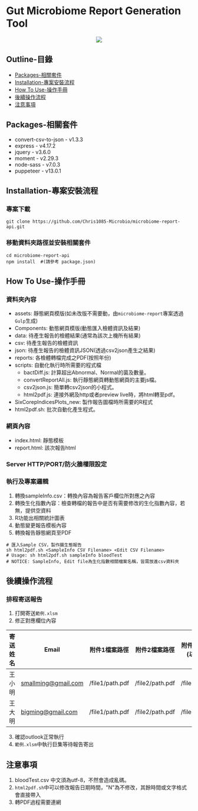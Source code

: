 # Gut Microbiome Report Generation Tool

<p align="center">
  <img src="https://raw.githubusercontent.com/chris1085/microbiome-report-api/main/cover.png"/>
</p>

 ## Outline-目錄
- [Packages-相關套件](#Packages-相關套件)
- [Installation-專案安裝流程](#Installation-專案安裝流程)
- [How To Use-操作手冊](#How-To-Use-操作手冊)
- [後續操作流程](#後續操作流程)
- [注意事項](#注意事項)

## Packages-相關套件
* convert-csv-to-json - v1.3.3
* express - v4.17.2
* jquery - v3.6.0
* moment - v2.29.3
* node-sass - v7.0.3
* puppeteer - v13.0.1

## Installation-專案安裝流程

### 專案下載
```
git clone https://github.com/Chris1085-Microbio/microbiome-report-api.git
```
### 移動資料夾路徑並安裝相關套件
```
cd microbiome-report-api
npm install  #(請參考 package.json)
```

## How To Use-操作手冊
### 資料夾內容
* assets: 靜態網頁模版(如未改版不需要動，由`microbiome-report`專案透過`Gulp`生成)
* Components: 動態網頁模版(動態匯入檢體資訊及結果)
* data: 待產生報告的檢體結果(通常為該次上機所有結果)
* csv: 待產生報告的檢體資訊
* json: 待產生報告的檢體資訊JSON(透過csv2json產生之結果)
* reports: 各檢體轉檔完成之PDF(按照年份)
* scripts: 自動化執行時所需要的程式檔
  * bactDiff.js: 計算超出Abnormal、Normal的菌及數量。
  * convertReportAll.js: 執行靜態網頁轉動態網頁的主要js檔。
  * csv2json.js: 簡單轉csv2json的小程式。
  * html2pdf.js: 連接外網及http或者preview live時，將html轉至pdf。
* SixCorepIndicesPlots_new: 製作報告圖檔時所需要的R程式
* html2pdf.sh: 批次自動化產生程式。 

### 網頁內容
* index.html: 靜態模板
* report.html: 該次報告html

### Server HTTP/PORT/防火牆權限設定

### 執行及專案邏輯
1. 轉換sampleInfo.csv：轉換內容為報告客戶欄位所對應之內容
2. 轉換生化指數內容：檢查轉檔的報告中是否有需要修改的生化指數內容，若無，提供空資料
3. R功能出相關統計圖表
4. 動態變更報告模板內容
5. 轉換報告靜態網頁至PDF

```
# 匯入Sample CSV，製作腸生態報告
sh html2pdf.sh <SampleInfo CSV Filename> <Edit CSV Filename> 
# Usage: sh html2pdf.sh sampleInfo bloodTest
# NOTICE: SampleInfo, Edit file為生化指數相關檔案名稱，皆需放進csv資料夾
```

## 後續操作流程
### 排程寄送報告
1. 打開寄送``範例.xlsm``
2. 修正對應欄位內容

|  寄送姓名  |  Email  |  附件1檔案路徑  |  附件2檔案路徑  |  附件3檔案路徑(以此類推)  |
|  ----  |  ----  |  ----  |  ----  |  ----  |
| 王小明  | smallming@gmail.com | /file1/path.pdf | /file2/path.pdf | /file3/path.pdf
| 王大明  | bigming@gmail.com | /file1/path.pdf | /file2/path.pdf | /file3/path.pdf
3. 確認outlook正常執行
4. ``範例.xlsm``中執行巨集等待報告寄出

## 注意事項
1. bloodTest.csv 中文須為utf-8，不然會造成亂碼。
2. ``html2pdf.sh``中可以修改報告日期時間，"N"為不修改，其餘時間或文字格式會直接帶入
3. 轉PDF過程需要連網